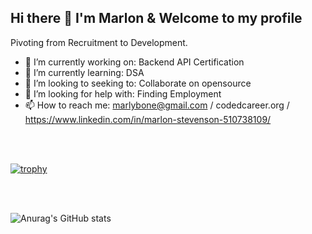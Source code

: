 ## Hi there 👋 I'm Marlon & Welcome to my profile

Pivoting from Recruitment to Development.

- 🔭 I’m currently working on: Backend API Certification
- 🌱 I’m currently learning: DSA 
- 👯 I’m looking to seeking to: Collaborate on opensource
- 🤔 I’m looking for help with: Finding Employment
- 📫 How to reach me: marlybone@gmail.com / codedcareer.org / https://www.linkedin.com/in/marlon-stevenson-510738109/
 <br>
 <br>


[![trophy](https://github-profile-trophy.vercel.app/?username=marlybone)](https://github.com/ryo-ma/github-profile-trophy)

<br>
<br>

![Anurag's GitHub stats](https://github-readme-stats.vercel.app/api?username=marlybone&show_icons=true)

  
